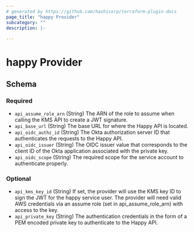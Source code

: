 ```yaml
---
# generated by https://github.com/hashicorp/terraform-plugin-docs
page_title: "happy Provider"
subcategory: ""
description: |-
  
---
```


# happy Provider





<!-- schema generated by tfplugindocs -->
## Schema

### Required

- `api_assume_role_arn` (String) The ARN of the role to assume when calling the KMS API to create a JWT signature.
- `api_base_url` (String) The base URL for where the Happy API is located.
- `api_oidc_authz_id` (String) The Okta authorization server ID that authenticates the requests to the Happy API.
- `api_oidc_issuer` (String) The OIDC issuer value that corresponds to the client ID of the Okta application associated with the private key.
- `api_oidc_scope` (String) The required scope for the service account to authenticate properly.

### Optional

- `api_kms_key_id` (String) If set, the provider will use the KMS key ID to sign the JWT for the happy service user. The provider will need valid AWS credentials via an assume role (set in api_assume_role_arn) with access to the key.
- `api_private_key` (String) The authentication credentials in the form of a PEM encoded private key to authenticate to the Happy API.
